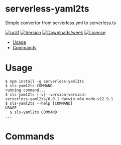serverless-yaml2ts
==================

Simple convertor from serverless.yml to serverless.ts

[![oclif](https://img.shields.io/badge/cli-oclif-brightgreen.svg)](https://oclif.io)
[![Version](https://img.shields.io/npm/v/serverless-yaml2ts.svg)](https://npmjs.org/package/serverless-yaml2ts)
[![Downloads/week](https://img.shields.io/npm/dw/serverless-yaml2ts.svg)](https://npmjs.org/package/serverless-yaml2ts)
[![License](https://img.shields.io/npm/l/serverless-yaml2ts.svg)](https://github.com/npm/serverless-yaml2ts/blob/master/package.json)

<!-- toc -->
* [Usage](#usage)
* [Commands](#commands)
<!-- tocstop -->
# Usage
<!-- usage -->
```sh-session
$ npm install -g serverless-yaml2ts
$ sls-yaml2ts COMMAND
running command...
$ sls-yaml2ts (-v|--version|version)
serverless-yaml2ts/0.0.1 darwin-x64 node-v12.9.1
$ sls-yaml2ts --help [COMMAND]
USAGE
  $ sls-yaml2ts COMMAND
...
```
<!-- usagestop -->
# Commands
<!-- commands -->

<!-- commandsstop -->
